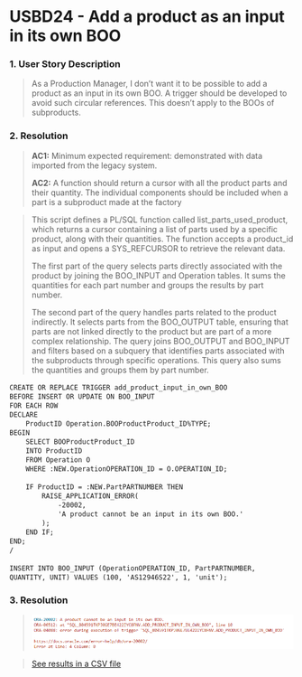 # USBD24 - Add a product as an input in its own BOO

### 1. User Story Description

>  As a Production Manager, I don’t want it to be possible to add a product as an input in its own BOO. A trigger should be developed to avoid such circular references. This doesn’t apply to the BOOs of subproducts.



### 2. Resolution
>**AC1:** Minimum expected requirement: demonstrated with data imported from the
legacy system.
> 
>**AC2:** A function should return a cursor with all the product
parts and their quantity. The individual components should be included when a
part is a subproduct made at the factory

>This script defines a PL/SQL function called list_parts_used_product, which returns a cursor containing a list of parts used by a specific product, along with their quantities. The function accepts a product_id as input and opens a SYS_REFCURSOR to retrieve the relevant data.
>
>The first part of the query selects parts directly associated with the product by joining the BOO_INPUT and Operation tables. It sums the quantities for each part number and groups the results by part number.
>
>The second part of the query handles parts related to the product indirectly. It selects parts from the BOO_OUTPUT table, ensuring that parts are not linked directly to the product but are part of a more complex relationship. The query joins BOO_OUTPUT and BOO_INPUT and filters based on a subquery that identifies parts associated with the subproducts through specific operations. This query also sums the quantities and groups them by part number.

    CREATE OR REPLACE TRIGGER add_product_input_in_own_BOO
    BEFORE INSERT OR UPDATE ON BOO_INPUT
    FOR EACH ROW
    DECLARE
        ProductID Operation.BOOProductProduct_ID%TYPE;
    BEGIN
        SELECT BOOProductProduct_ID
        INTO ProductID
        FROM Operation O
        WHERE :NEW.OperationOPERATION_ID = O.OPERATION_ID;

        IF ProductID = :NEW.PartPARTNUMBER THEN
            RAISE_APPLICATION_ERROR(
                -20002,
                'A product cannot be an input in its own BOO.'
            );
        END IF;
    END;
    /
    
    INSERT INTO BOO_INPUT (OperationOPERATION_ID, PartPARTNUMBER, QUANTITY, UNIT) VALUES (100, 'AS12946S22', 1, 'unit');



### 3. Resolution

>![Results](img/USBD24.png)

>[See results in a CSV file](csv_result/USBD24.csv)


